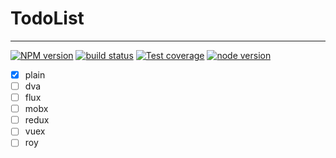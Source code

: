 # TodoList

---

[![NPM version][npm-image]][npm-url]
[![build status][travis-image]][travis-url]
[![Test coverage][coveralls-image]][coveralls-url]
[![node version][node-image]][node-url]

[npm-image]: http://img.shields.io/npm/v/dataflow-bootstrap.svg?style=flat-square
[npm-url]: http://npmjs.org/package/dataflow-bootstrap
[travis-image]: https://img.shields.io/travis/zhuyali/dataflow-bootstrap.svg?style=flat-square
[travis-url]: https://travis-ci.org/zhuyali/dataflow-bootstrap
[coveralls-image]: https://img.shields.io/coveralls/zhuyali/dataflow-bootstrap.svg?style=flat-square
[coveralls-url]: https://coveralls.io/r/zhuyali/dataflow-bootstrap?branch=master
[node-image]: https://img.shields.io/badge/node.js-%3E=8-green.svg?style=flat-square
[node-url]: http://nodejs.org/download/

- [x] plain
- [ ] dva
- [ ] flux
- [ ] mobx
- [ ] redux
- [ ] vuex
- [ ] roy
